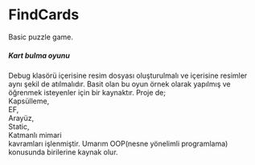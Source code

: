 # FindCards
Basic puzzle game.

<h5> Kart bulma oyunu </h5>

Debug klasörü içerisine  resim dosyası oluşturulmalı ve içerisine resimler aynı şekil de atılmalıdır.
Basit olan bu oyun örnek olarak yapılmış ve öğrenmek isteyenler için bir kaynaktır.
Proje de;<br/>
 Kapsülleme,<br/>
 EF,<br/>
 Arayüz,<br/>
 Static,<br/>
 Katmanlı mimari<br/>
kavramları işlenmiştir. Umarım OOP(nesne yönelimli programlama) konusunda birilerine kaynak olur.
